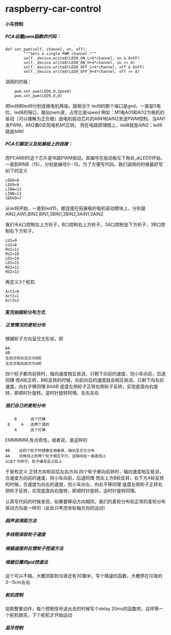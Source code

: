 # raspberry-car-control

#### 小车控制
##### PCA设置pwm函数的代码：
```
def set_pwm(self, channel, on, off):
        """Sets a single PWM channel."""
        self._device.write8(LED0_ON_L+4*channel, on & 0xFF)
        self._device.write8(LED0_ON_H+4*channel, on >> 8)
        self._device.write8(LED0_OFF_L+4*channel, off & 0xFF)
        self._device.write8(LED0_OFF_H+4*channel, off >> 8)
```
调用的时候：
```
    pwm.set_pwm(LED8,0,Speed)
    pwm.set_pwm(LED9,0,0)
```
把led8和led9分别连接电机两端，就相当于 led9的那个端口是gnd，一直是0电位，led8的端口，输出pwm波，占空比是speed
例如：M1电AO1和AO2为电机的驱动（可以理解为正负极）由电机驱动芯片的AIN1和AIN2发送PWM控制，当AN1发PWM，AN2置0实现电机M1正转。
而在电路原理图上，led8就是AIN2；led9就是AIN1
##### PCA引脚定义及拓展板上的连接：
而PCA9685这个芯片是16路PWM驱动，其编号在驱动板左下角处,从LED0开始，一直到RINB（15），分别是编号0--15，为了方便写代码，我们调用的时候最好写如下的定义

```
LED8=8
LED9=9
LINA=12
LINB=13
SERVO=7
```
从led8开始，一直到led15，都连接在拓展板的电机驱动模块上，分别是AIN2,AIN1,BIN2,BIN1,3BIN1,3BIN2,3AIN1,3AIN2

我们令A口控制左上方轮子，B口控制右上方轮子。3A口控制坐下方轮子，3B口控制右下方轮子。

```
LU1=9
LU2=8
RU1=11
RU2=10
LD1=14
LD2=15
RD1=12
RD2=13
```

再定义3个舵机

```
Act1=0
Act2=1
Act3=2
```

#### 麦克纳姆轮分布方式
##### 正常情况的麦轮分布
根据轮子方向呈交叉形状，即

```
BA
AB
左前方和右后方为B轮
左后方和右前方为A轮
```
四个轮子都向前转时，轴向速度相互抵消，只剩下向前的速度，则小车向前，后退同理
而A轮正转，B轮反转的时候，向前向后的速度就会相互抵消，只剩下向左的速度。向右平移同理.BAAB
底盘左侧轮子正转右侧轮子反转，实现底盘向右旋转，即顺时针旋转。逆时针旋转同理。左右左右

##### 我们自己的麦轮分布

```
    B      这个打横
 B     A   这两个竖的
    A      这个打横
```
EMMMMM,有点奇怪，或者说，是这样的

```
BB    这四个轮子的镜像互相垂直，轴向呈交叉分布
AA    对角线上的两个轮子相互平行，且轴向在一条直线上
以这个为例子，轮子编号定义如上
```
于是有定义 正转方向和前后左右方向
四个轮子都向前转时，轴向速度相互抵消，合速度为向前的速度，则小车向前，后退同理
而左上方B轮反转，右下方A轮反转的时候，合速度为向左的速度，则小车向左，向右平移同理
底盘左侧轮子正转右侧轮子反转，实现底盘向右旋转，即顺时针旋转。逆时针旋转同理。

认真写代码的时候发现，如果要移动方向相同，我们的麦轮分布和正常的麦轮分布驱动方向是一样的（此处只考虑坐标轴方向的运动）

##### 超声波测距方法

##### 多线程读取轮子速度

##### 根据速度的反馈轮子控速方法

##### 根据位置的pid控速法
这个可以不搞，大概测距到垃圾还有30厘米，写个降速的函数，大概停在垃圾的3--5cm左右

##### 舵机控制
拾取整套动作，每个控制信号送出去的时候写个delay 20ms的函数吧，这样等一个舵机做完，下个舵机才开始运动

##### 蓝牙控制

##### 

